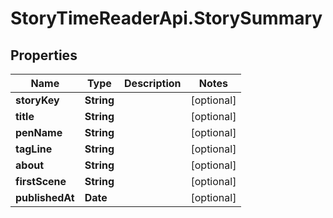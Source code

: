 # StoryTimeReaderApi.StorySummary

## Properties
Name | Type | Description | Notes
------------ | ------------- | ------------- | -------------
**storyKey** | **String** |  | [optional] 
**title** | **String** |  | [optional] 
**penName** | **String** |  | [optional] 
**tagLine** | **String** |  | [optional] 
**about** | **String** |  | [optional] 
**firstScene** | **String** |  | [optional] 
**publishedAt** | **Date** |  | [optional] 



